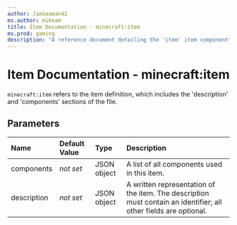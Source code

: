 ```yaml
---
author: JimSeaman42
ms.author: mikeam
title: Item Documentation - minecraft:item
ms.prod: gaming
description: "A reference document detailing the 'item' item component"
---
```


# Item Documentation - minecraft:item

`minecraft:item` refers to the item definition, which includes the 'description' and 'components' sections of the file.

## Parameters

|Name |Default Value  |Type  |Description  |
|:----------|:----------|:----------|:----------|
|components| *not set*| JSON object| A list of all components used in this item.|
|description| *not set*| JSON object| A written representation of the item. The description must contain an identifier; all other fields are optional.|
